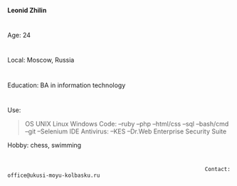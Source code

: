 **Leonid Zhilin**
#
Age: 24
#
Local: Moscow, Russia
#
Education: BA in information technology
#
Use:
>OS
>UNIX
>Linux
>Windows
  Code:
  –ruby
  –php
  –html/css
  –sql
  –bash/cmd 
  –git
  –Selenium IDE
  Antivirus:
  –KES
  –Dr.Web Enterprise Security Suite
 
Hobby: chess, swimming
#
                                                                  Contact: office@ukusi-moyu-kolbasku.ru

